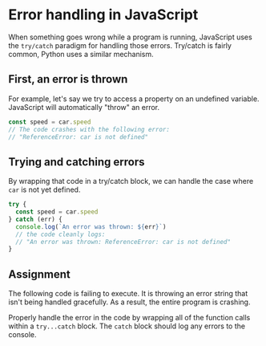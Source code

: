 # Error handling in JavaScript

When something goes wrong while a program is running, JavaScript uses the `try/catch` paradigm for handling those errors. Try/catch is fairly common, Python uses a similar mechanism.

## First, an error is thrown

For example, let's say we try to access a property on an undefined variable. JavaScript will automatically "throw" an error.

```js
const speed = car.speed
// The code crashes with the following error:
// "ReferenceError: car is not defined"
```

## Trying and catching errors

By wrapping that code in a try/catch block, we can handle the case where `car` is not yet defined.

```js
try {
  const speed = car.speed
} catch (err) {
  console.log(`An error was thrown: ${err}`)
  // the code cleanly logs:
  // "An error was thrown: ReferenceError: car is not defined"
}
```

## Assignment

The following code is failing to execute. It is throwing an error string that isn't being handled gracefully. As a result, the entire program is crashing.

Properly handle the error in the code by wrapping all of the function calls within a `try...catch` block. The `catch` block should log any errors to the console.
